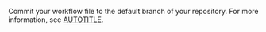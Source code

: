 Commit your workflow file to the default branch of your repository. For more information, see [AUTOTITLE](/repositories/working-with-files/managing-files/creating-new-files).
